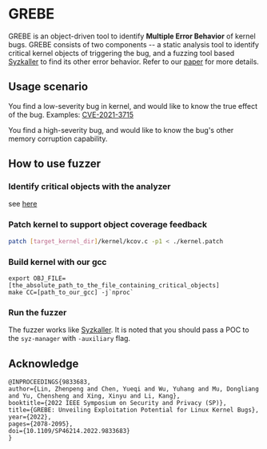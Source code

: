 # GREBE

GREBE is an object-driven tool to identify **Multiple Error Behavior** of kernel bugs. GREBE consists of two components -- a static analysis tool to identify critical kernel objects of triggering the bug, and a fuzzing tool based [Syzkaller](https://github.com/google/syzkaller) to find its other error behavior. Refer to our [paper](https://zplin.me/papers/GREBE.pdf) for more details.

## Usage scenario

You find a low-severity bug in kernel, and would like to know the true effect of the bug. Examples: [CVE-2021-3715](https://zplin.me/talks/BHEU21_trash_kernel_bug.pdf)

You find a high-severity bug, and would like to know the bug's other memory corruption capability.

## How to use fuzzer

### Identify critical objects with the analyzer

see [here](./analyzer/README.md)

### Patch kernel to support object coverage feedback
```bash
patch [target_kernel_dir]/kernel/kcov.c -p1 < ./kernel.patch
```

### Build kernel with our gcc
```
export OBJ_FILE=[the_absolute_path_to_the_file_containing_critical_objects]
make CC=[path_to_our_gcc] -j`nproc`
```

### Run the fuzzer
The fuzzer works like [Syzkaller](https://github.com/google/syzkaller). It is noted that you should pass a POC to the `syz-manager` with `-auxiliary` flag.

## Acknowledge

```
@INPROCEEDINGS{9833683,
author={Lin, Zhenpeng and Chen, Yueqi and Wu, Yuhang and Mu, Dongliang and Yu, Chensheng and Xing, Xinyu and Li, Kang},
booktitle={2022 IEEE Symposium on Security and Privacy (SP)},
title={GREBE: Unveiling Exploitation Potential for Linux Kernel Bugs},
year={2022},
pages={2078-2095},
doi={10.1109/SP46214.2022.9833683}
}
```

